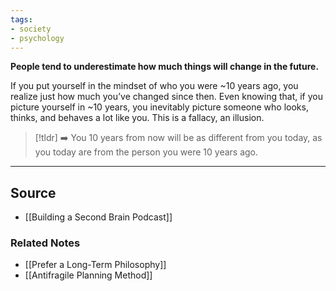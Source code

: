 ```yaml
---
tags:
- society
- psychology
---
```

**People tend to underestimate how much things will change in the future.**

If you put yourself in the mindset of who you were ~10 years ago, you realize just how much you’ve changed since then. Even knowing that, if you picture yourself in ~10 years, you inevitably picture someone who looks, thinks, and behaves a lot like you. This is a fallacy, an illusion.

> [!tldr] ➡️ You 10 years from now will be as different from you today, as you today are from the person you were 10 years ago.

---

## Source
- [[Building a Second Brain Podcast]]

### Related Notes
- [[Prefer a Long-Term Philosophy]]
- [[Antifragile Planning Method]]